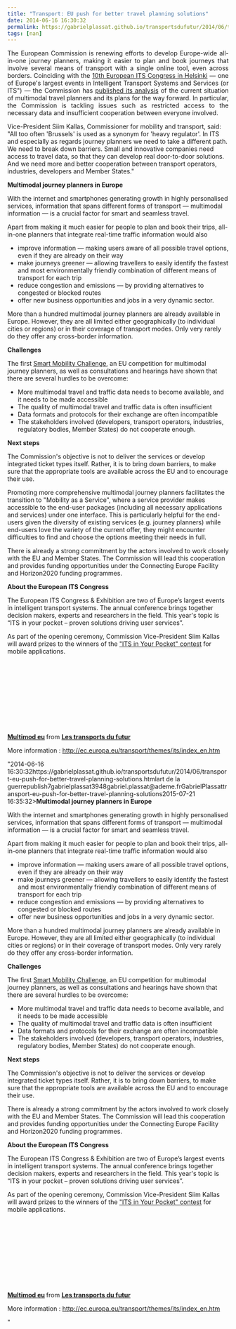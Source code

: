 ```yaml
---
title: "Transport: EU push for better travel planning solutions"
date: 2014-06-16 16:30:32
permalink: https://gabrielplassat.github.io/transportsdufutur/2014/06/transport-eu-push-for-better-travel-planning-solutions.html
tags: [nan]
---
```


<p style="text-align: justify;">The European Commission is renewing efforts to develop Europe-wide all-in-one journey planners, making it easier to plan and book journeys that involve several means of transport with a single online tool, even across borders. Coinciding with the <a href="http://www.itsineurope.com/its10/">10th European ITS Congress in Helsinki</a> — one of Europe's largest events in Intelligent Transport Systems and Services (or ITS") — the Commission has <a href=""http://ec.europa.eu/transport/themes/its/doc/swd(2014)194.pdf"">published its analysis</a> of the current situation of multimodal travel planners and its plans for the way forward. In particular, the Commission is tackling issues such as restricted access to the necessary data and insufficient cooperation between everyone involved.</p> <p style=""text-align: justify>Vice-President Siim Kallas, Commissioner for mobility and transport, said: "All too often 'Brussels' is used as a synonym for 'heavy regulator'. In ITS and especially as regards journey planners we need to take a different path. We need to break down barriers. Small and innovative companies need access to travel data, so that they can develop real door-to-door solutions. And we need more and better cooperation between transport operators, industries, developers and Member States."</p> <p style=""text-align: justify></p>  <!--more-->  <p style=""text-align: justify><strong>Multimodal journey planners in Europe</strong></p> <p style=""text-align: justify>With the internet and smartphones generating growth in highly personalised services, information that spans different forms of transport — multimodal information — is a crucial factor for smart and seamless travel.</p> <p style=""text-align: justify>Apart from making it much easier for people to plan and book their trips, all-in-one planners that integrate real-time traffic information would also</p> <ul style=""text-align: justify> <li>improve information — making users aware of all possible travel options, even if they are already on their way</li> <li>make journeys greener — allowing travellers to easily identify the fastest and most environmentally friendly combination of different means of transport for each trip</li> <li>reduce congestion and emissions — by providing alternatives to congested or blocked routes</li> <li>offer new business opportunities and jobs in a very dynamic sector.</li> </ul> <p style=""text-align: justify>More than a hundred multimodal journey planners are already available in Europe. However, they are all limited either geographically (to individual cities or regions) or in their coverage of transport modes. Only very rarely do they offer any cross-border information.</p> <p style=""text-align: justify><strong>Challenges</strong></p> <p style=""text-align: justify>The first <a href=""http://europa.eu/rapid/press-release_IP-12-233_en.htm"">Smart Mobility Challenge</a>, an EU competition for multimodal journey planners, as well as consultations and hearings have shown that there are several hurdles to be overcome:</p> <ul style=""text-align: justify> <li>More multimodal travel and traffic data needs to become available, and it needs to be made accessible</li> <li>The quality of multimodal travel and traffic data is often insufficient</li> <li>Data formats and protocols for their exchange are often incompatible</li> <li>The stakeholders involved (developers, transport operators, industries, regulatory bodies, Member States) do not cooperate enough.</li> </ul> <p style=""text-align: justify><strong>Next steps</strong></p> <p style=""text-align: justify>The Commission's objective is not to deliver the services or develop integrated ticket types itself. Rather, it is to bring down barriers, to make sure that the appropriate tools are available across the EU and to encourage their use.</p> <p style=""text-align: justify>Promoting more comprehensive multimodal journey planners facilitates the transition to "Mobility as a Service", where a service provider makes accessible to the end-user packages (including all necessary applications and services) under one interface. This is particularly helpful for the end-users given the diversity of existing services (e.g. journey planners) while end-users love the variety of the current offer, they might encounter difficulties to find and choose the options meeting their needs in full.</p> <p style=""text-align: justify>There is already a strong commitment by the actors involved to work closely with the EU and Member States. The Commission will lead this cooperation and provides funding opportunities under the Connecting Europe Facility and Horizon2020 funding programmes.</p> <p style=""text-align: justify><strong>About the European ITS Congress</strong></p> <p style=""text-align: justify>The European ITS Congress & Exhibition are two of Europe’s largest events in intelligent transport systems. The annual conference brings together decision makers, experts and researchers in the field. This year's topic is “ITS in your pocket – proven solutions driving user services”.</p> <p style=""text-align: justify>As part of the opening ceremony, Commission Vice-President Siim Kallas will award prizes to the winners of the <a href=""http://www.itsineurope.com/its10/index.php/media-cat/news/16-10th-its-european-congress-helsinki/95-its-in-your-pocket-app-contest-finalists"">"ITS in Your Pocket" contest</a> for mobile applications.</p> <p><iframe allowfullscreen="""" frameborder=""0"" height=""511"" marginheight=""0"" marginwidth=""0"" scrolling=""no"" src=""http://www.slideshare.net/slideshow/embed_code/35923427"" style=""border: 1px solid #CCC border-width: 1px 1px 0 margin-bottom: 5px max-width: 100% width=""479""> </iframe></p> <div style=""margin-bottom: 5px><strong> <a href=""https://fr.slideshare.net/transportsdufutur/multimod-eu"" target=""_blank"" title=""Multimod eu"">Multimod eu</a> </strong> from <strong><a href=""http://www.slideshare.net/transportsdufutur"" target=""_blank"">Les transports du futur</a></strong></div> <p style=""text-align: justify>More information : <a href=""http://ec.europa.eu/transport/themes/its/index_en.htm"">http://ec.europa.eu/transport/themes/its/index_en.htm</a></p>"2014-06-16 16:30:32https://gabrielplassat.github.io/transportsdufutur/2014/06/transport-eu-push-for-better-travel-planning-solutions.htmlart de la guerrepublish7gabrielplassat3948gabriel.plassat@ademe.frGabrielPlassattransport-eu-push-for-better-travel-planning-solutions2015-07-21 16:35:32><strong>Multimodal journey planners in Europe</strong></p> <p style=""text-align: justify>With the internet and smartphones generating growth in highly personalised services, information that spans different forms of transport — multimodal information — is a crucial factor for smart and seamless travel.</p> <p style=""text-align: justify>Apart from making it much easier for people to plan and book their trips, all-in-one planners that integrate real-time traffic information would also</p> <ul style=""text-align: justify> <li>improve information — making users aware of all possible travel options, even if they are already on their way</li> <li>make journeys greener — allowing travellers to easily identify the fastest and most environmentally friendly combination of different means of transport for each trip</li> <li>reduce congestion and emissions — by providing alternatives to congested or blocked routes</li> <li>offer new business opportunities and jobs in a very dynamic sector.</li> </ul> <p style=""text-align: justify>More than a hundred multimodal journey planners are already available in Europe. However, they are all limited either geographically (to individual cities or regions) or in their coverage of transport modes. Only very rarely do they offer any cross-border information.</p> <p style=""text-align: justify><strong>Challenges</strong></p> <p style=""text-align: justify>The first <a href=""http://europa.eu/rapid/press-release_IP-12-233_en.htm"">Smart Mobility Challenge</a>, an EU competition for multimodal journey planners, as well as consultations and hearings have shown that there are several hurdles to be overcome:</p> <ul style=""text-align: justify> <li>More multimodal travel and traffic data needs to become available, and it needs to be made accessible</li> <li>The quality of multimodal travel and traffic data is often insufficient</li> <li>Data formats and protocols for their exchange are often incompatible</li> <li>The stakeholders involved (developers, transport operators, industries, regulatory bodies, Member States) do not cooperate enough.</li> </ul> <p style=""text-align: justify><strong>Next steps</strong></p> <p style=""text-align: justify>The Commission's objective is not to deliver the services or develop integrated ticket types itself. Rather, it is to bring down barriers, to make sure that the appropriate tools are available across the EU and to encourage their use.</p> <p style=""text-align: justifywhile end-users love the variety of the current offer, they might encounter difficulties to find and choose the options meeting their needs in full.</p> <p style=""text-align: justify>There is already a strong commitment by the actors involved to work closely with the EU and Member States. The Commission will lead this cooperation and provides funding opportunities under the Connecting Europe Facility and Horizon2020 funding programmes.</p> <p style=""text-align: justify><strong>About the European ITS Congress</strong></p> <p style=""text-align: justify>The European ITS Congress & Exhibition are two of Europe’s largest events in intelligent transport systems. The annual conference brings together decision makers, experts and researchers in the field. This year's topic is “ITS in your pocket – proven solutions driving user services”.</p> <p style=""text-align: justify>As part of the opening ceremony, Commission Vice-President Siim Kallas will award prizes to the winners of the <a href=""http://www.itsineurope.com/its10/index.php/media-cat/news/16-10th-its-european-congress-helsinki/95-its-in-your-pocket-app-contest-finalists"">"ITS in Your Pocket" contest</a> for mobile applications.</p> <p><iframe allowfullscreen="""" frameborder=""0"" height=""511"" marginheight=""0"" marginwidth=""0"" scrolling=""no"" src=""http://www.slideshare.net/slideshow/embed_code/35923427"" style=""border: 1px solid #CCCwidth=""479""> </iframe></p> <div style=""margin-bottom: 5px><strong> <a href=""https://fr.slideshare.net/transportsdufutur/multimod-eu"" target=""_blank"" title=""Multimod eu"">Multimod eu</a> </strong> from <strong><a href=""http://www.slideshare.net/transportsdufutur"" target=""_blank"">Les transports du futur</a></strong></div> <p style=""text-align: justify>More information : <a href=""http://ec.europa.eu/transport/themes/its/index_en.htm"">http://ec.europa.eu/transport/themes/its/index_en.htm</a></p>"
